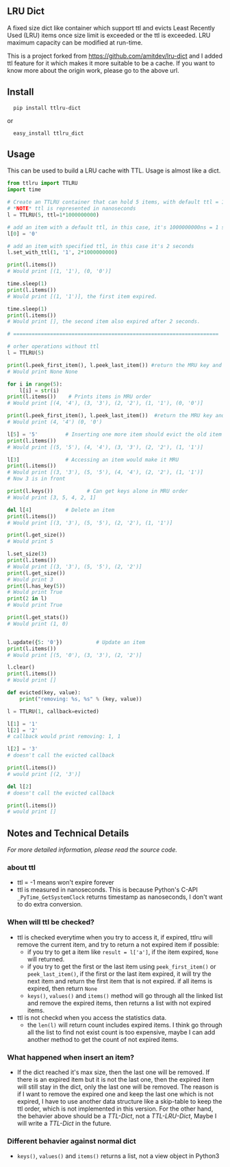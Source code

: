 ## LRU Dict

A fixed size dict like container which support ttl and evicts Least Recently 
Used (LRU) items once size limit is exceeded or the ttl is exceeded. 
LRU maximum capacity can be modified at run-time.

This is a project forked from https://github.com/amitdev/lru-dict and I added 
ttl feature for it which makes it more suitable to be a cache. If you want to
know more about the origin work, please go to the above url.


## Install

```shell
  pip install ttlru-dict
```
or
```shell
  easy_install ttlru_dict
```


## Usage

This can be used to build a LRU cache with TTL. Usage is almost like a dict.

```python
from ttlru import TTLRU
import time

# Create an TTLRU container that can hold 5 items, with default ttl = 1s
# *NOTE* ttl is represented in nanoseconds
l = TTLRU(5, ttl=1*1000000000)

# add an item with a default ttl, in this case, it's 1000000000ns = 1 second
l[0] = '0'

# add an item with specified ttl, in this case it's 2 seconds
l.set_with_ttl(1, '1', 2*1000000000)

print(l.items())
# Would print [(1, '1'), (0, '0')]

time.sleep(1)
print(l.items())
# Would print [(1, '1')], the first item expired.

time.sleep(1)
print(l.items())
# Would print [], the second item also expired after 2 seconds.

# ===================================================================

# orher operations without ttl
l = TTLRU(5)   

print(l.peek_first_item(), l.peek_last_item()) #return the MRU key and LRU key
# Would print None None

for i in range(5):
    l[i] = str(i)
print(l.items())    # Prints items in MRU order
# Would print [(4, '4'), (3, '3'), (2, '2'), (1, '1'), (0, '0')]

print(l.peek_first_item(), l.peek_last_item())  #return the MRU key and LRU key
# Would print (4, '4') (0, '0')

l[5] = '5'         # Inserting one more item should evict the old item
print(l.items())
# Would print [(5, '5'), (4, '4'), (3, '3'), (2, '2'), (1, '1')]

l[3]               # Accessing an item would make it MRU
print(l.items())
# Would print [(3, '3'), (5, '5'), (4, '4'), (2, '2'), (1, '1')]
# Now 3 is in front

print(l.keys())           # Can get keys alone in MRU order
# Would print [3, 5, 4, 2, 1]

del l[4]           # Delete an item
print(l.items())
# Would print [(3, '3'), (5, '5'), (2, '2'), (1, '1')]

print(l.get_size())
# Would print 5

l.set_size(3)
print(l.items())
# Would print [(3, '3'), (5, '5'), (2, '2')]
print(l.get_size())
# Would print 3
print(l.has_key(5))
# Would print True
print(2 in l)
# Would print True

print(l.get_stats())
# Would print (1, 0)


l.update({5: '0'})           # Update an item
print(l.items())
# Would print [(5, '0'), (3, '3'), (2, '2')]

l.clear()
print(l.items())
# Would print []

def evicted(key, value):
    print("removing: %s, %s" % (key, value))

l = TTLRU(1, callback=evicted)

l[1] = '1'
l[2] = '2'
# callback would print removing: 1, 1

l[2] = '3'
# doesn't call the evicted callback

print(l.items())
# would print [(2, '3')]

del l[2]
# doesn't call the evicted callback

print(l.items())
# would print []
```


## Notes and Technical Details

 *For more detailed information, please read the source code.*

### about ttl
* ttl = -1 means won't expire forever
* ttl is measured in nanoseconds. This is because Python's C-API `_PyTime_GetSystemClock` returns timestamp as nanoseconds, I don't want to do extra conversion.

### When will ttl be checked?
* ttl is checked everytime when you try to access it, if expired, ttlru will remove the current item, and try to return a not expired item if possible:
  * if you try to get a item like `result = l['a']`, if the item expired, `None` will returned.
  * if you try to get the first or the last item using `peek_first_item()` or `peek_last_item()`, if the first or the last item expired, it will try the next item and return the first item that is not expired. if all items is expired, then return `None`
  * `keys()`, `values()` and `items()` method will go through all the linked list and remove the expired items, then returns a list with not expired items.
* ttl is not checkd when you access the statistics data.
  * the `len(l)` will return count includes expired items. I think go through all the list to find not exist count is too expensive, maybe I can add another method to get the count of not expired items.


### What happened when insert an item?
* If the dict reached it's max size, then the last one will be removed. If there is an expired item but it is not the last one, then the expired item will still stay in the dict, only the last one will be removed. The reason is if I want to remove the expired one and keep the last one which is not expired, I have to use another data structure like a skip-table to keep the ttl order, which is not implemented in this version. For the other hand, the behavier above should be a *TTL-Dict*, not a *TTL-LRU-Dict*, Maybe I will write a *TTL-Dict* in the future.

### Different behavier against normal dict
* `keys()`, `values()` and `items()` returns a list, not a view object in Python3
